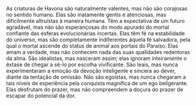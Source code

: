 ﻿As criaturas de Havona são naturalmente valentes, mas não são corajosas no sentido humano. Elas são inatamente gentis e atenciosas, mas dificilmente altruístas à maneira humana. Têm a expectativa de um futuro agradável, mas não são esperançosas do modo apurado do mortal confiante das esferas evolucionárias incertas. Elas têm fé na estabilidade do universo, mas são completamente indiferentes àquela fé salvadora, pela qual o mortal ascende do status de animal aos portais do Paraíso. Elas amam a verdade, mas não conhecem nada das suas qualidades redentoras da alma. São idealistas, mas nasceram assim; elas ignoram inteiramente o êxtase de chegar a sê-lo por escolha vivificante. São leais, mas nunca experimentaram a emoção da devoção inteligente e sincera ao dever, diante da tentação de omissão. Não são egoístas, mas nunca chegaram a tais níveis de experiência pela conquista magnífica de um ego beligerante. Elas desfrutam do prazer, mas não compreendem a doçura do prazer de escapar do potencial da dor.